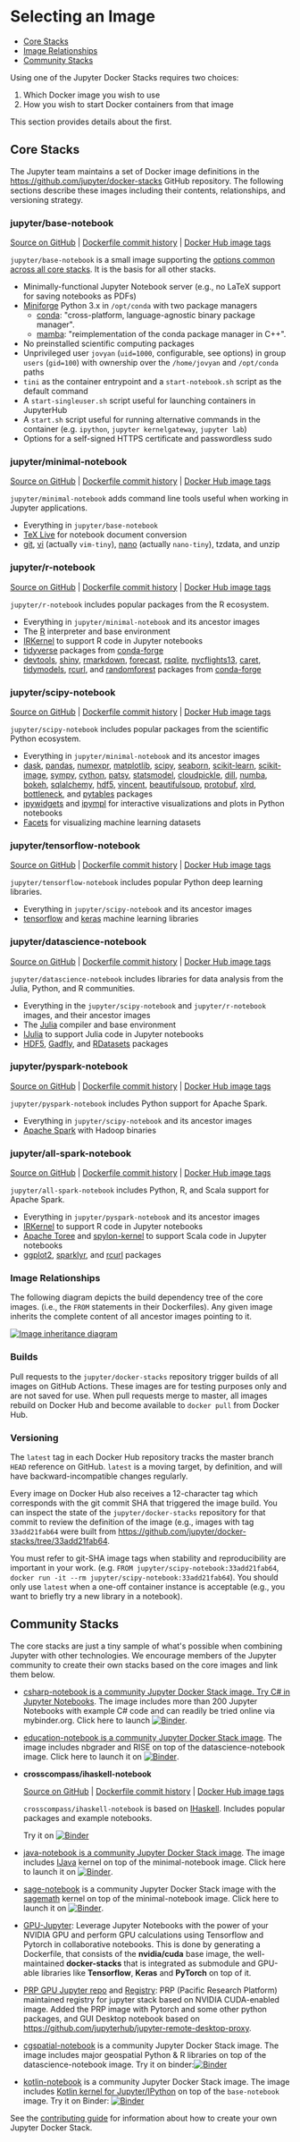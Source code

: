 # Selecting an Image

- [Core Stacks](#core-stacks)
- [Image Relationships](#image-relationships)
- [Community Stacks](#community-stacks)

Using one of the Jupyter Docker Stacks requires two choices:

1. Which Docker image you wish to use
2. How you wish to start Docker containers from that image

This section provides details about the first.

## Core Stacks

The Jupyter team maintains a set of Docker image definitions in the
<https://github.com/jupyter/docker-stacks> GitHub
repository. The following sections describe these images including their contents, relationships,
and versioning strategy.

### jupyter/base-notebook

[Source on GitHub](https://github.com/jupyter/docker-stacks/tree/master/base-notebook) |
[Dockerfile commit history](https://github.com/jupyter/docker-stacks/commits/master/base-notebook/Dockerfile) |
[Docker Hub image tags](https://hub.docker.com/r/jupyter/base-notebook/tags/)

`jupyter/base-notebook` is a small image supporting the
[options common across all core stacks](common.md). It is the basis for all other stacks.

- Minimally-functional Jupyter Notebook server (e.g., no LaTeX support for saving notebooks as PDFs)
- [Miniforge](https://github.com/conda-forge/miniforge) Python 3.x in `/opt/conda` with two package managers
  - [conda](https://github.com/conda/conda): "cross-platform, language-agnostic binary package manager".
  - [mamba](https://github.com/mamba-org/mamba): "reimplementation of the conda package manager in C++".
- No preinstalled scientific computing packages
- Unprivileged user `jovyan` (`uid=1000`, configurable, see options) in group `users` (`gid=100`)
  with ownership over the `/home/jovyan` and `/opt/conda` paths
- `tini` as the container entrypoint and a `start-notebook.sh` script as the default command
- A `start-singleuser.sh` script useful for launching containers in JupyterHub
- A `start.sh` script useful for running alternative commands in the container (e.g. `ipython`,
  `jupyter kernelgateway`, `jupyter lab`)
- Options for a self-signed HTTPS certificate and passwordless sudo

### jupyter/minimal-notebook

[Source on GitHub](https://github.com/jupyter/docker-stacks/tree/master/minimal-notebook) |
[Dockerfile commit history](https://github.com/jupyter/docker-stacks/commits/master/minimal-notebook/Dockerfile) |
[Docker Hub image tags](https://hub.docker.com/r/jupyter/minimal-notebook/tags/)

`jupyter/minimal-notebook` adds command line tools useful when working in Jupyter applications.

- Everything in `jupyter/base-notebook`
- [TeX Live](https://www.tug.org/texlive/) for notebook document conversion
- [git](https://git-scm.com/),
  [vi](https://www.vim.org) (actually `vim-tiny`),
  [nano](https://www.nano-editor.org/) (actually `nano-tiny`), tzdata, and unzip

### jupyter/r-notebook

[Source on GitHub](https://github.com/jupyter/docker-stacks/tree/master/r-notebook) |
[Dockerfile commit history](https://github.com/jupyter/docker-stacks/commits/master/r-notebook/Dockerfile) |
[Docker Hub image tags](https://hub.docker.com/r/jupyter/r-notebook/tags/)

`jupyter/r-notebook` includes popular packages from the R ecosystem.

- Everything in `jupyter/minimal-notebook` and its ancestor images
- The [R](https://www.r-project.org/) interpreter and base environment
- [IRKernel](https://irkernel.github.io/) to support R code in Jupyter notebooks
- [tidyverse](https://www.tidyverse.org/) packages from
  [conda-forge](https://conda-forge.org/feedstock-outputs/index.html)
- [devtools](https://cran.r-project.org/web/packages/devtools/index.html),
  [shiny](https://shiny.rstudio.com/), [rmarkdown](https://rmarkdown.rstudio.com),
  [forecast](https://cran.r-project.org/web/packages/forecast/forecast.pdf),
  [rsqlite](https://cran.r-project.org/web/packages/RSQLite/index.html),
  [nycflights13](https://cran.r-project.org/web/packages/nycflights13/index.html),
  [caret](https://topepo.github.io/caret/index.html), [tidymodels](https://www.tidymodels.org/),
  [rcurl](https://cran.r-project.org/web/packages/RCurl/index.html), and
  [randomforest](https://cran.r-project.org/web/packages/randomForest/randomForest.pdf) packages
  from [conda-forge](https://conda-forge.org/feedstock-outputs/index.html)

### jupyter/scipy-notebook

[Source on GitHub](https://github.com/jupyter/docker-stacks/tree/master/scipy-notebook) |
[Dockerfile commit history](https://github.com/jupyter/docker-stacks/commits/master/scipy-notebook/Dockerfile) |
[Docker Hub image tags](https://hub.docker.com/r/jupyter/scipy-notebook/tags/)

`jupyter/scipy-notebook` includes popular packages from the scientific Python ecosystem.

- Everything in `jupyter/minimal-notebook` and its ancestor images
- [dask](https://dask.org/), [pandas](https://pandas.pydata.org/),
  [numexpr](https://github.com/pydata/numexpr), [matplotlib](https://matplotlib.org/),
  [scipy](https://www.scipy.org/), [seaborn](https://seaborn.pydata.org/),
  [scikit-learn](https://scikit-learn.org/stable/), [scikit-image](https://scikit-image.org),
  [sympy](https://www.sympy.org/en/index.html), [cython](https://cython.org),
  [patsy](https://patsy.readthedocs.io/en/latest/),
  [statsmodel](https://www.statsmodels.org/stable/index.html),
  [cloudpickle](https://github.com/cloudpipe/cloudpickle),
  [dill](https://pypi.org/project/dill/), [numba](https://numba.pydata.org/),
  [bokeh](https://docs.bokeh.org/en/latest/), [sqlalchemy](https://www.sqlalchemy.org/),
  [hdf5](https://www.h5py.org), [vincent](https://vincent.readthedocs.io/en/latest/),
  [beautifulsoup](https://www.crummy.com/software/BeautifulSoup/),
  [protobuf](https://developers.google.com/protocol-buffers/docs/pythontutorial),
  [xlrd](https://www.python-excel.org), [bottleneck](https://bottleneck.readthedocs.io/en/latest/),
  and [pytables](https://www.pytables.org/) packages
- [ipywidgets](https://ipywidgets.readthedocs.io/en/stable/) and
  [ipympl](https://github.com/matplotlib/ipympl) for interactive visualizations and
  plots in Python notebooks
- [Facets](https://github.com/PAIR-code/facets) for visualizing machine learning datasets

### jupyter/tensorflow-notebook

[Source on GitHub](https://github.com/jupyter/docker-stacks/tree/master/tensorflow-notebook) |
[Dockerfile commit history](https://github.com/jupyter/docker-stacks/commits/master/tensorflow-notebook/Dockerfile) |
[Docker Hub image tags](https://hub.docker.com/r/jupyter/tensorflow-notebook/tags/)

`jupyter/tensorflow-notebook` includes popular Python deep learning libraries.

- Everything in `jupyter/scipy-notebook` and its ancestor images
- [tensorflow](https://www.tensorflow.org/) and [keras](https://keras.io/) machine learning
  libraries

### jupyter/datascience-notebook

[Source on GitHub](https://github.com/jupyter/docker-stacks/tree/master/datascience-notebook) |
[Dockerfile commit history](https://github.com/jupyter/docker-stacks/commits/master/datascience-notebook/Dockerfile) |
[Docker Hub image tags](https://hub.docker.com/r/jupyter/datascience-notebook/tags/)

`jupyter/datascience-notebook` includes libraries for data analysis from the Julia, Python, and R
communities.

- Everything in the `jupyter/scipy-notebook` and `jupyter/r-notebook` images, and their ancestor
  images
- The [Julia](https://julialang.org/) compiler and base environment
- [IJulia](https://github.com/JuliaLang/IJulia.jl) to support Julia code in Jupyter notebooks
- [HDF5](https://github.com/JuliaIO/HDF5.jl), [Gadfly](https://gadflyjl.org/stable/), and
  [RDatasets](https://github.com/JuliaStats/RDatasets.jl) packages

### jupyter/pyspark-notebook

[Source on GitHub](https://github.com/jupyter/docker-stacks/tree/master/pyspark-notebook) |
[Dockerfile commit history](https://github.com/jupyter/docker-stacks/commits/master/pyspark-notebook/Dockerfile) |
[Docker Hub image tags](https://hub.docker.com/r/jupyter/pyspark-notebook/tags/)

`jupyter/pyspark-notebook` includes Python support for Apache Spark.

- Everything in `jupyter/scipy-notebook` and its ancestor images
- [Apache Spark](https://spark.apache.org/) with Hadoop binaries

### jupyter/all-spark-notebook

[Source on GitHub](https://github.com/jupyter/docker-stacks/tree/master/all-spark-notebook) |
[Dockerfile commit history](https://github.com/jupyter/docker-stacks/commits/master/all-spark-notebook/Dockerfile) |
[Docker Hub image tags](https://hub.docker.com/r/jupyter/all-spark-notebook/tags/)

`jupyter/all-spark-notebook` includes Python, R, and Scala support for Apache Spark.

- Everything in `jupyter/pyspark-notebook` and its ancestor images
- [IRKernel](https://irkernel.github.io/) to support R code in Jupyter notebooks
- [Apache Toree](https://toree.apache.org/) and
  [spylon-kernel](https://github.com/vericast/spylon-kernel) to support Scala code in Jupyter
  notebooks
- [ggplot2](https://ggplot2.tidyverse.org), [sparklyr](https://spark.rstudio.com), and
  [rcurl](https://cran.r-project.org/web/packages/RCurl/index.html) packages

### Image Relationships

The following diagram depicts the build dependency tree of the core images. (i.e., the `FROM`
statements in their Dockerfiles). Any given image inherits the complete content of all ancestor
images pointing to it.

[![Image inheritance
diagram](../images/inherit.svg)](http://interactive.blockdiag.com/?compression=deflate&src=eJyFzTEPgjAQhuHdX9Gws5sQjGzujsaYKxzmQrlr2msMGv-71K0srO_3XGud9NNA8DSfgzESCFlBSdi0xkvQAKTNugw4QnL6GIU10hvX-Zh7Z24OLLq2SjaxpvP10lX35vCf6pOxELFmUbQiUz4oQhYzMc3gCrRt2cWe_FKosmSjyFHC6OS1AwdQWCtyj7sfh523_BI9hKlQ25YdOFdv5fcH0kiEMA)

### Builds

Pull requests to the `jupyter/docker-stacks` repository trigger builds of all images on GitHub
Actions. These images are for testing purposes only and are not saved for use. When pull requests
merge to master, all images rebuild on Docker Hub and become available to `docker pull` from
Docker Hub.

### Versioning

The `latest` tag in each Docker Hub repository tracks the master branch `HEAD` reference on GitHub.
`latest` is a moving target, by definition, and will have backward-incompatible changes regularly.

Every image on Docker Hub also receives a 12-character tag which corresponds with the git commit SHA
that triggered the image build. You can inspect the state of the `jupyter/docker-stacks` repository
for that commit to review the definition of the image (e.g., images with tag `33add21fab64` were built
from
<https://github.com/jupyter/docker-stacks/tree/33add21fab64>.

You must refer to git-SHA image tags when stability and reproducibility are important in your work.
(e.g. `FROM jupyter/scipy-notebook:33add21fab64`,
`docker run -it --rm jupyter/scipy-notebook:33add21fab64`). You should only use `latest` when a
one-off container instance is acceptable (e.g., you want to briefly try a new library in a
notebook).

## Community Stacks

The core stacks are just a tiny sample of what's possible when combining Jupyter with other
technologies. We encourage members of the Jupyter community to create their own stacks based on the
core images and link them below.

- [csharp-notebook is a community Jupyter Docker Stack image. Try C# in Jupyter Notebooks](https://github.com/tlinnet/csharp-notebook).
  The image includes more than 200 Jupyter Notebooks with example C# code and can readily be tried
  online via mybinder.org. Click here to launch
  [![Binder](https://mybinder.org/badge_logo.svg)](https://mybinder.org/v2/gh/tlinnet/csharp-notebook/master).

- [education-notebook is a community Jupyter Docker Stack image](https://github.com/umsi-mads/education-notebook).
  The image includes nbgrader and RISE on top of the datascience-notebook image. Click here to
  launch it on
  [![Binder](https://mybinder.org/badge_logo.svg)](https://mybinder.org/v2/gh/umsi-mads/education-notebook/master).

- **crosscompass/ihaskell-notebook**

  [Source on GitHub](https://github.com/jamesdbrock/ihaskell-notebook) |
  [Dockerfile commit history](https://github.com/jamesdbrock/ihaskell-notebook/commits/master/Dockerfile) |
  [Docker Hub image tags](https://hub.docker.com/r/crosscompass/ihaskell-notebook/tags)

  `crosscompass/ihaskell-notebook` is based on [IHaskell](https://github.com/gibiansky/IHaskell).
  Includes popular packages and example notebooks.

  Try it on
  [![Binder](https://mybinder.org/badge_logo.svg)](https://mybinder.org/v2/gh/jamesdbrock/learn-you-a-haskell-notebook/master?urlpath=lab/tree/ihaskell_examples/ihaskell/IHaskell.ipynb)

- [java-notebook is a community Jupyter Docker Stack image](https://github.com/jbindinga/java-notebook).
  The image includes [IJava](https://github.com/SpencerPark/IJava) kernel on top of the
  minimal-notebook image. Click here to launch it on
  [![Binder](https://mybinder.org/badge_logo.svg)](https://mybinder.org/v2/gh/jbindinga/java-notebook/master).

- [sage-notebook](https://github.com/sharpTrick/sage-notebook) is a community Jupyter Docker Stack
  image with the [sagemath](https://www.sagemath.org) kernel on top of the minimal-notebook image. Click
  here to launch it on
  [![Binder](https://mybinder.org/badge_logo.svg)](https://mybinder.org/v2/gh/sharpTrick/sage-notebook/master).

- [GPU-Jupyter](https://github.com/iot-salzburg/gpu-jupyter/): Leverage Jupyter Notebooks with the
  power of your NVIDIA GPU and perform GPU calculations using Tensorflow and Pytorch in
  collaborative notebooks. This is done by generating a Dockerfile, that consists of the
  **nvidia/cuda** base image, the well-maintained **docker-stacks** that is integrated as submodule
  and GPU-able libraries like **Tensorflow**, **Keras** and **PyTorch** on top of it.

- [PRP GPU Jupyter repo](https://gitlab.nautilus.optiputer.net/prp/jupyter-stack/-/tree/prp) and [Registry](https://gitlab.nautilus.optiputer.net/prp/jupyter-stack/container_registry): PRP (Pacific Research Platform) maintained registry for jupyter stack based on NVIDIA CUDA-enabled image. Added the PRP image with Pytorch and some other python packages, and GUI Desktop notebook based on <https://github.com/jupyterhub/jupyter-remote-desktop-proxy>.

- [cgspatial-notebook](https://github.com/SCiO-systems/cgspatial-notebook) is a community Jupyter
  Docker Stack image. The image includes major geospatial Python & R libraries on top of the
  datascience-notebook image. Try it on
  binder:[![Binder](https://mybinder.org/badge_logo.svg)](https://mybinder.org/v2/gh/SCiO-systems/cgspatial-notebook/master)

- [kotlin-notebook](https://github.com/knonm/kotlin-notebook) is a community Jupyter
  Docker Stack image. The image includes [Kotlin kernel for Jupyter/IPython](https://github.com/Kotlin/kotlin-jupyter) on top of the
  `base-notebook` image. Try it on
  Binder: [![Binder](https://mybinder.org/badge_logo.svg)](https://mybinder.org/v2/gh/knonm/kotlin-notebook/main)

See the [contributing guide](../contributing/stacks.md) for information about how to create your own
Jupyter Docker Stack.
